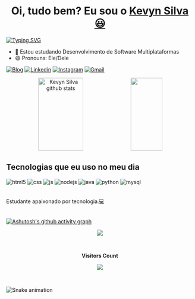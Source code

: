  <h1 align="center">
    Oi, tudo bem? Eu sou o 
    <a href="https://www.linkedin.com/in/kevyn-silva-637b40156/">Kevyn Silva 😃️</a>
  </h1>

[![Typing SVG](https://readme-typing-svg.herokuapp.com/?color=2E8B57size=35&center=true&vCenter=true&width=1000&lines=I'm+from+Brazil;Be+Welcome!+:%29)](https://git.io/typing-svg)



- 🌱 Estou estudando Desenvolvimento de Software Multiplataformas
- 😄 Pronouns: Ele/Dele


[![Blog](https://img.shields.io/badge/Blogger-FF5722?style=for-the-badge&logo=blogger&logoColor=white)](https://kev11n.web.app/)
[![Linkedin](https://img.shields.io/badge/LinkedIn-0077B5?style=for-the-badge&logo=linkedin&logoColor=white)](https://www.linkedin.com/in/kevyn-silva-637b40156/)
[![Instagram](https://img.shields.io/badge/Instagram-E4405F?style=for-the-badge&logo=instagram&logoColor=white)](https://www.instagram.com/kev1n.ss/)
[![Gmail](https://img.shields.io/badge/Gmail-D14836?style=for-the-badge&logo=gmail&logoColor=white)]([https://www.linkedin.com/in/kevyn-silva-637b40156/](https://mail.google.com/mail/u/0/#inbox?compose=GTvVlcSBmXGFgbJVssBspQdxzcHjQmTfxvfMzcGpzcqqDHCRzQthVWklQphwJsrwMXVxLwZlNBgSH))



<div align="center">  
  <img width="49%" height="195px" src="https://github-readme-stats.vercel.app/api?username=kev1nss&show_icons=true&count_private=true&hide_border=true&title_color=2E8B57&icon_color=ff91a4&text_color=c9d1d9&bg_color=0d1117" alt="Kevyn Silva github stats" /> 
  <img width="41%" height="195px" src="https://github-readme-stats.vercel.app/api/top-langs/?username=kev1nss&layout=compact&hide_border=true&title_color=2E8B57&text_color=2E8B57&bg_color=0d1117" />
</div>



## Tecnologias que eu uso no meu dia
<div style="display: inline_block">
  <img align="center" alt="html5" src="https://img.shields.io/badge/HTML5-E34F26?style=for-the-badge&logo=html5&logoColor=white" />
  <img align="center" alt="css" src="https://img.shields.io/badge/CSS3-1572B6?style=for-the-badge&logo=css3&logoColor=white" />
  <img align="center" alt="js" src="https://img.shields.io/badge/JavaScript-F7DF1E?style=for-the-badge&logo=javascript&logoColor=black" />
  <img align="center" alt="nodejs" src="https://img.shields.io/badge/Node.js-43853D?style=for-the-badge&logo=node.js&logoColor=white" />
  <img align="center" alt="java" src="https://img.shields.io/badge/Java-ED8B00?style=for-the-badge&logo=openjdk&logoColor=white" />
   <img align="center" alt="python" src="https://img.shields.io/badge/Python-3776AB?style=for-the-badge&logo=python&logoColor=white" />
   <img align="center" alt="mysql" src="https://img.shields.io/badge/MySQL-00000F?style=for-the-badge&logo=mysql&logoColor=white" />
  
  
</div><br><br>
Estudante apaixonado por tecnologia.💻
<br><br>

[![Ashutosh's github activity graph](https://github-readme-activity-graph.cyclic.app/graph?username=kev1nss&bg_color=262726&color=06ac11&line=1e5227&point=96a29e&area=true&hide_border=true)](https://github.com/ashutosh00710/github-readme-activity-graph)
<br/>



<p align="center">
  <img src="https://github-profile-trophy.vercel.app/?username=kev1nss&theme=dracula&row=2&no-bg=true&column=3&margin-w=15&margin-h=15" />
</p>


<div align="center">
<br><p align="centre"><b>Visitors Count</b></p>  
<p align="center"><img align="center" src="https://profile-counter.glitch.me/{kev1nss}/count.svg" /></p> 
<br>
</div>


![Snake animation](https://github.com/kev1nss/kev1nss/blob/output/github-contribution-grid-snake.svg)


  



  
